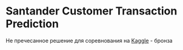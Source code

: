 # Santander Customer Transaction Prediction

Не пречесанное решение для соревнования на [Kaggle](https://www.kaggle.com/c/santander-customer-transaction-prediction) - бронза
